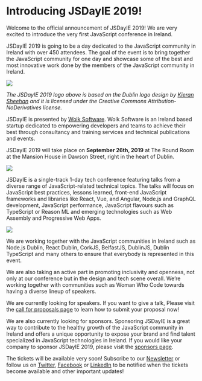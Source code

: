 # Introducing JSDayIE 2019!

Welcome to the official announcement of JSDayIE 2019! 
We are very excited to introduce the very first JavaScript conference in Ireland.

JSDayIE 2019 is going to be a day dedicated to the JavaScript community in Ireland with over 450 attendees. The goal of the event is to bring together the JavaScript community for one day and showcase some of the best and most innovative work done by the members of the JavaScript community in Ireland.

![](https://jsdayie.azureedge.net/data/media/sticker_2019.png)

*The JSDayIE 2019 logo above is based on the Dublin logo design by [Kieran Sheehan](https://twitter.com/KSheehan77) and it is licensed under the Creative Commons Attribution-NoDerivatives license.*

JSDayIE is presented by [Wolk Software](http://www.wolksoftware.com/). Wolk Software is an Ireland based startup dedicated to empowering developers and teams to achieve their best through consultancy and training services and technical publications and events.

JSDayIE 2019 will take place on **September 26th, 2019** at The Round Room at the Mansion House in Dawson Street, right in the heart of Dublin.

![](https://jsdayie.azureedge.net/data/media/venue1.png)

JSDayIE is a single-track 1-day tech conference featuring talks from a diverse range of JavaScript-related technical topics. The talks will focus on JavaScript best practices, lessons learned, front-end JavaScript frameworks and libraries like React, Vue, and Angular, Node.js and GraphQL development, JavaScript performance, JavaScript flavours such as TypeScript or Reason ML and emerging technologies such as Web Assembly and Progressive Web Apps.

![](https://jsdayie.azureedge.net/data/media/js_galaxy_2019.png)

We are working together with the JavaScript communities in Ireland such as Node.js Dublin, React Dublin, CorkJS, BelfastJS, DublinJS, Dublin TypeScript and many others to ensure that everybody is represented in this event. 

We are also taking an active part in promoting inclusivity and openness, not only at our conference but in the design and tech scene overall. We’re working together with communities such as Woman Who Code towards having a diverse lineup of speakers.

We are currently looking for speakers. If you want to give a talk, Please visit the [call for proposals page](/call-for-proposals-details) to learn how to submit your proposal now!

We are also currently looking for sponsors. Sponsoring JSDayIE is a great way to contribute to the healthy growth of the JavaScript community in Ireland and offers a unique opportunity to expose your brand and find talent specialized in JavaScript technologies in Ireland. If you would like your company to sponsor JSDayIE 2019, please visit the [sponsors page](/sponsors).

The tickets will be available very soon! Subscribe to our [Newsletter](/newsletter) or follow us on [Twitter](https://twitter.com/JSDayIE), [Facebook](https://www.facebook.com/Jsdayie-336263463661254) or [LinkedIn](https://www.linkedin.com/company/jsdayie) to be notified when the tickets become available and other important updates!
